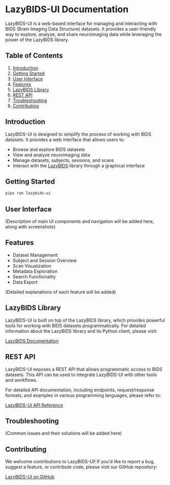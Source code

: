 # LazyBIDS-UI Documentation

LazyBIDS-UI is a web-based interface for managing and interacting with BIDS (Brain Imaging Data Structure) datasets. It provides a user-friendly way to explore, analyze, and share neuroimaging data while leveraging the power of the LazyBIDS library.

## Table of Contents

1. [Introduction](#introduction)
2. [Getting Started](#getting-started)
3. [User Interface](#user-interface)
4. [Features](#features)
5. [LazyBIDS Library](#lazybids-library)
6. [REST API](#rest-api)
7. [Troubleshooting](#troubleshooting)
8. [Contributing](#contributing)

## Introduction

LazyBIDS-UI is designed to simplify the process of working with BIDS datasets. It provides a web interface that allows users to:

- Browse and explore BIDS datasets
- View and analyze neuroimaging data
- Manage datasets, subjects, sessions, and scans
- Interact with the [LazyBIDS](https://lazybids.github.io/lazybids) library through a graphical interface

## Getting Started

```bash
pipx run lazybids-ui
```
## User Interface

(Description of main UI components and navigation will be added here, along with screenshots)

## Features

- Dataset Management
- Subject and Session Overview
- Scan Visualization
- Metadata Exploration
- Search Functionality
- Data Export

(Detailed explanations of each feature will be added)

## LazyBIDS Library

LazyBIDS-UI is built on top of the LazyBIDS library, which provides powerful tools for working with BIDS datasets programmatically. For detailed information about the LazyBIDS library and its Python client, please visit:

[LazyBIDS Documentation](https://lazybids.github.io/lazybids/)

## REST API

LazyBIDS-UI exposes a REST API that allows programmatic access to BIDS datasets. This API can be used to integrate LazyBIDS-UI with other tools and workflows.

For detailed API documentation, including endpoints, request/response formats, and examples in various programming languages, please refer to:

[LazyBIDS-UI API Reference](https://lazybids.github.io/lazybids-ui/scalar)

## Troubleshooting

(Common issues and their solutions will be added here)

## Contributing

We welcome contributions to LazyBIDS-UI! If you'd like to report a bug, suggest a feature, or contribute code, please visit our GitHub repository:

[LazyBIDS-UI on GitHub](https://github.com/lazybids/lazybids-ui)
